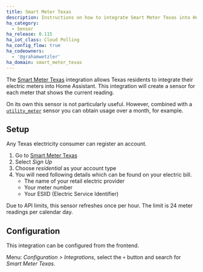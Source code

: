 ```yaml
---
title: Smart Meter Texas
description: Instructions on how to integrate Smart Meter Texas into Home Assistant.
ha_category:
  - Sensor
ha_release: 0.115
ha_iot_class: Cloud Polling
ha_config_flow: true
ha_codeowners:
  - '@grahamwetzler'
ha_domain: smart_meter_texas
---
```


The [Smart Meter Texas](https://www.smartmetertexas.com/) integration allows Texas residents to integrate their electric meters into Home Assistant. This integration will create a sensor for each meter that shows the current reading.

On its own this sensor is not particularly useful. However, combined with a [`utility_meter`](/integrations/utility_meter/) sensor you can obtain usage over a month, for example.

## Setup

Any Texas electricity consumer can register an account.

1. Go to [Smart Meter Texas](https://www.smartmetertexas.com/)
2. Select _Sign Up_
3. Choose _residential_ as your account type
4. You will need following details which can be found on your electric bill.
    - The name of your retail electric provider
    - Your meter number
    - Your ESIID (Electric Service Identifier)

<div class='note'>
Due to API limits, this sensor refreshes once per hour. The limit is 24 meter readings per calendar day.
</div>

## Configuration

This integration can be configured from the frontend.

Menu: _Configuration > Integrations_, select the `+` button and search for _Smart Meter Texas_.
